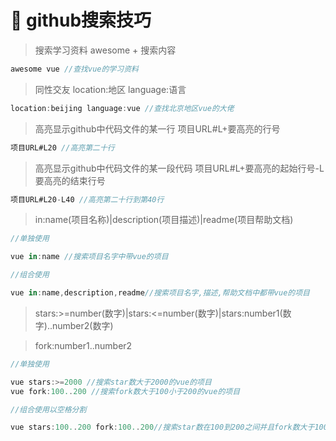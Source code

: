 # :green_book: github搜索技巧

> 搜索学习资料
awesome + 搜索内容

```js
awesome vue //查找vue的学习资料
```
> 同性交友 location:地区 language:语言
```js
location:beijing language:vue //查找北京地区vue的大佬
```

> 高亮显示github中代码文件的某一行   项目URL#L+要高亮的行号

```js
项目URL#L20 //高亮第二十行
```

> 高亮显示github中代码文件的某一段代码   项目URL#L+要高亮的起始行号-L要高亮的结束行号

```js
项目URL#L20-L40 //高亮第二十行到第40行
```


> in:name(项目名称)|description(项目描述)|readme(项目帮助文档)

```js
//单独使用

vue in:name //搜索项目名字中带vue的项目

//组合使用

vue in:name,description,readme//搜索项目名字,描述,帮助文档中都带vue的项目
```

> stars:>=number(数字)|stars:<=number(数字)|stars:number1(数字)..number2(数字)

> fork:number1..number2

```js
//单独使用

vue stars:>=2000 //搜索star数大于2000的vue的项目
vue fork:100..200 //搜索fork数大于100小于200的vue的项目

//组合使用以空格分割

vue stars:100..200 fork:100..200//搜索star数在100到200之间并且fork数大于100小于200的vue的项目

```